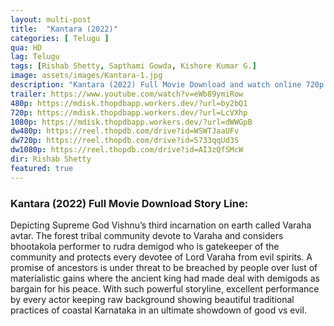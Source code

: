 ```yaml
---
layout: multi-post
title:  "Kantara (2022)"
categories: [ Telugu ]
qua: HD
lag: Telugu
tags: [Rishab Shetty, Sapthami Gowda, Kishore Kumar G.]
image: assets/images/Kantara-1.jpg
description: "Kantara (2022) Full Movie Download and watch online 720p low file size 500 mb."
trailer: https://www.youtube.com/watch?v=eWb89ymiRow
480p: https://mdisk.thopdbapp.workers.dev/?url=by2bQ1
720p: https://mdisk.thopdbapp.workers.dev/?url=LcVXhp
1080p: https://mdisk.thopdbapp.workers.dev/?url=dWWGpB
dw480p: https://reel.thopdb.com/drive?id=WSWTJaaUFv
dw720p: https://reel.thopdb.com/drive?id=5733qqUd3S
dw1080p: https://reel.thopdb.com/drive?id=AI3zQfSMcW
dir: Rishab Shetty
featured: true
---
```


### Kantara (2022) Full Movie Download Story Line:
Depicting Supreme God Vishnu’s third incarnation on earth called Varaha avtar. The forest tribal community devote to Varaha and considers bhootakola performer to rudra demigod who is gatekeeper of the community and protects every devotee of Lord Varaha from evil spirits. A promise of ancestors is under threat to be breached by people over lust of materialistic gains where the ancient king had made deal with demigods as bargain for his peace. With such powerful storyline, excellent performance by every actor keeping raw background showing beautiful traditional practices of coastal Karnataka in an ultimate showdown of good vs evil.









